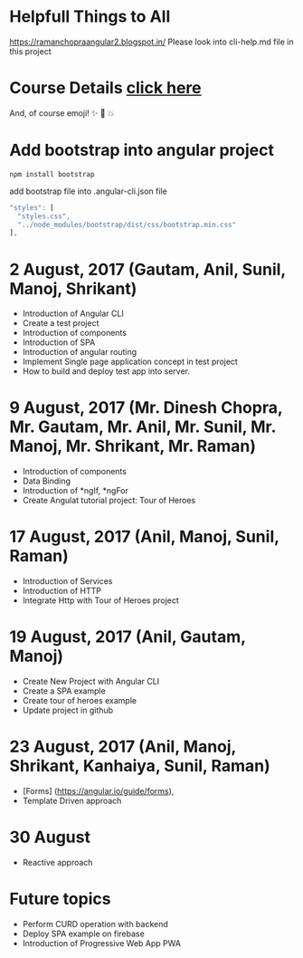 # Helpfull Things to All
  https://ramanchopraangular2.blogspot.in/ 
  Please look into cli-help.md file in this project

# Course Details [click here](https://github.com/DineshChopra/AngularNinja/blob/master/course-details.md)

And, of course emoji! :sparkles: :camel: :boom:

# Add bootstrap into angular project 
``` 
npm install bootstrap
```
add bootstrap file into .angular-cli.json file
```javascript
"styles": [
  "styles.css",
  "../node_modules/bootstrap/dist/css/bootstrap.min.css"
],
```


# 2 August, 2017 (Gautam, Anil, Sunil, Manoj, Shrikant)
* Introduction of Angular CLI
* Create a test project
* Introduction of components
* Introduction of SPA
* Introduction of angular routing
* Implement Single page application concept in test project
* How to build and deploy test app into server.

# 9 August, 2017 (Mr. Dinesh Chopra, Mr. Gautam, Mr. Anil, Mr. Sunil, Mr. Manoj, Mr. Shrikant, Mr. Raman)
* Introduction of components
* Data Binding
* Introduction of *ngIf, *ngFor
* Create Angulat tutorial project: Tour of Heroes

# 17 August, 2017 (Anil, Manoj, Sunil, Raman)
* Introduction of Services
* Introduction of HTTP
* Integrate Http with Tour of Heroes project

# 19 August, 2017 (Anil, Gautam, Manoj)
* Create New Project with Angular CLI
* Create a SPA example
* Create tour of heroes example
* Update project in github

# 23 August, 2017 (Anil, Manoj, Shrikant, Kanhaiya, Sunil, Raman)
* [Forms] (https://angular.io/guide/forms), 
* Template Driven approach

# 30 August
* Reactive approach

# Future topics
* Perform CURD operation with backend
* Deploy SPA example on firebase
* Introduction of Progressive Web App PWA
